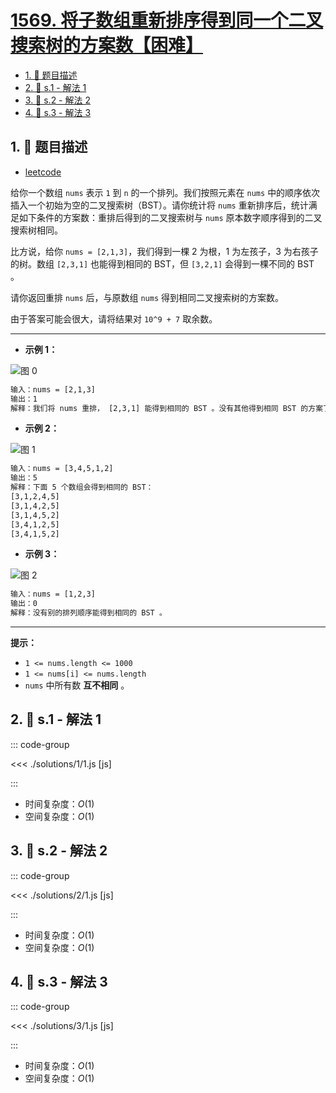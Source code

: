 # [1569. 将子数组重新排序得到同一个二叉搜索树的方案数【困难】](https://github.com/tnotesjs/TNotes.leetcode/tree/main/notes/1569.%20%E5%B0%86%E5%AD%90%E6%95%B0%E7%BB%84%E9%87%8D%E6%96%B0%E6%8E%92%E5%BA%8F%E5%BE%97%E5%88%B0%E5%90%8C%E4%B8%80%E4%B8%AA%E4%BA%8C%E5%8F%89%E6%90%9C%E7%B4%A2%E6%A0%91%E7%9A%84%E6%96%B9%E6%A1%88%E6%95%B0%E3%80%90%E5%9B%B0%E9%9A%BE%E3%80%91)

<!-- region:toc -->

- [1. 📝 题目描述](#1--题目描述)
- [2. 🎯 s.1 - 解法 1](#2--s1---解法-1)
- [3. 🎯 s.2 - 解法 2](#3--s2---解法-2)
- [4. 🎯 s.3 - 解法 3](#4--s3---解法-3)

<!-- endregion:toc -->

## 1. 📝 题目描述

- [leetcode](https://leetcode.cn/problems/number-of-ways-to-reorder-array-to-get-same-bst/)

给你一个数组 `nums` 表示 `1` 到 `n` 的一个排列。我们按照元素在 `nums` 中的顺序依次插入一个初始为空的二叉搜索树（BST）。请你统计将 `nums` 重新排序后，统计满足如下条件的方案数：重排后得到的二叉搜索树与 `nums` 原本数字顺序得到的二叉搜索树相同。

比方说，给你 `nums = [2,1,3]`，我们得到一棵 2 为根，1 为左孩子，3 为右孩子的树。数组 `[2,3,1]` 也能得到相同的 BST，但 `[3,2,1]` 会得到一棵不同的 BST 。

请你返回重排 `nums` 后，与原数组 `nums` 得到相同二叉搜索树的方案数。

由于答案可能会很大，请将结果对 `10^9 + 7` 取余数。

---

- **示例 1：**

![图 0](https://cdn.jsdelivr.net/gh/tnotesjs/imgs@main/2025-09-22-15-02-20.png)

```txt
输入：nums = [2,1,3]
输出：1
解释：我们将 nums 重排， [2,3,1] 能得到相同的 BST 。没有其他得到相同 BST 的方案了。
```

- **示例 2：**

![图 1](https://cdn.jsdelivr.net/gh/tnotesjs/imgs@main/2025-09-22-15-02-25.png)

```txt
输入：nums = [3,4,5,1,2]
输出：5
解释：下面 5 个数组会得到相同的 BST：
[3,1,2,4,5]
[3,1,4,2,5]
[3,1,4,5,2]
[3,4,1,2,5]
[3,4,1,5,2]
```

- **示例 3：**

![图 2](https://cdn.jsdelivr.net/gh/tnotesjs/imgs@main/2025-09-22-15-02-34.png)

```txt
输入：nums = [1,2,3]
输出：0
解释：没有别的排列顺序能得到相同的 BST 。
```

---

**提示：**

- `1 <= nums.length <= 1000`
- `1 <= nums[i] <= nums.length`
- `nums` 中所有数 **互不相同** 。

## 2. 🎯 s.1 - 解法 1

::: code-group

<<< ./solutions/1/1.js [js]

:::

- 时间复杂度：$O(1)$
- 空间复杂度：$O(1)$

## 3. 🎯 s.2 - 解法 2

::: code-group

<<< ./solutions/2/1.js [js]

:::

- 时间复杂度：$O(1)$
- 空间复杂度：$O(1)$

## 4. 🎯 s.3 - 解法 3

::: code-group

<<< ./solutions/3/1.js [js]

:::

- 时间复杂度：$O(1)$
- 空间复杂度：$O(1)$
